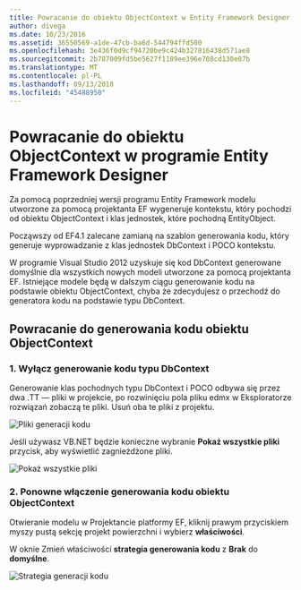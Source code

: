 ```yaml
---
title: Powracanie do obiektu ObjectContext w Entity Framework Designer - EF6
author: divega
ms.date: 10/23/2016
ms.assetid: 36550569-a1de-47cb-ba6d-544794ffd500
ms.openlocfilehash: 3e436f0d9cf94720be9c424b327816438d571ae8
ms.sourcegitcommit: 2b787009fd5be5627f1189ee396e708cd130e07b
ms.translationtype: MT
ms.contentlocale: pl-PL
ms.lasthandoff: 09/13/2018
ms.locfileid: "45488950"
---
```

# <a name="reverting-to-objectcontext-in-entity-framework-designer"></a>Powracanie do obiektu ObjectContext w programie Entity Framework Designer
Za pomocą poprzedniej wersji programu Entity Framework modelu utworzone za pomocą projektanta EF wygeneruje kontekstu, który pochodzi od obiektu ObjectContext i klas jednostek, które pochodną EntityObject.

Począwszy od EF4.1 zalecane zamianą na szablon generowania kodu, który generuje wyprowadzanie z klas jednostek DbContext i POCO kontekstu.

W programie Visual Studio 2012 uzyskuje się kod DbContext generowane domyślnie dla wszystkich nowych modeli utworzone za pomocą projektanta EF. Istniejące modele będą w dalszym ciągu generowanie kodu na podstawie obiektu ObjectContext, chyba że zdecydujesz o przechodź do generatora kodu na podstawie typu DbContext.

## <a name="reverting-back-to-objectcontext-code-generation"></a>Powracanie do generowania kodu obiektu ObjectContext

### <a name="1-disable-dbcontext-code-generation"></a>1. Wyłącz generowanie kodu typu DbContext

Generowanie klas pochodnych typu DbContext i POCO odbywa się przez dwa .TT — pliki w projekcie, po rozwinięciu pola pliku edmx w Eksploratorze rozwiązań zobaczą te pliki. Usuń oba te pliki z projektu.

![Pliki generacji kodu](~/ef6/media/codegenfiles.png)

Jeśli używasz VB.NET będzie konieczne wybranie **Pokaż wszystkie pliki** przycisk, aby wyświetlić zagnieżdżone pliki.

![Pokaż wszystkie pliki](~/ef6/media/showallfiles.png)

### <a name="2-re-enable-objectcontext-code-generation"></a>2. Ponowne włączenie generowania kodu obiektu ObjectContext

Otwieranie modelu w Projektancie platformy EF, kliknij prawym przyciskiem myszy pustą sekcję projekt powierzchni i wybierz **właściwości**.

W oknie Zmień właściwości **strategia generowania kodu** z **Brak** do **domyślne**.

![Strategia generacji kodu](~/ef6/media/codegenstrategy.png)
